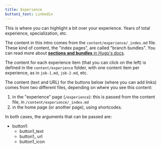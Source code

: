 ```yaml
---
title: Experience
button1_text: Linkedin
---
```


This is where you can highlight a bit over your experience. Years of total experience, specialization, etc.

The content in this intro comes from the `content/experience/_index.md` file.
These kind of content, the "index pages", are called "branch bundles". You can read more about [**sections and bundles** in Hugo's docs](https://gohugo.io/content-management/sections/#template-selection).

The content for each experience item (that you can click on the left) is defined in the `content/experience` folder, with one content item per experience, as in `job-1.md`, `job-2.md`, etc.

The content (text and URL) for the buttons below (where you can add links) comes from two different files, depending on where you see this content:
1. in the "experience" page (`/experience`): this is passed from the content file, in `/content/experience/_index.md`
2. in the home page (or another page), using shortcodes.

In both cases, the arguments that can be passed are:
- button1: 
    - button1_text
    - button1_ url
    - button1_icon